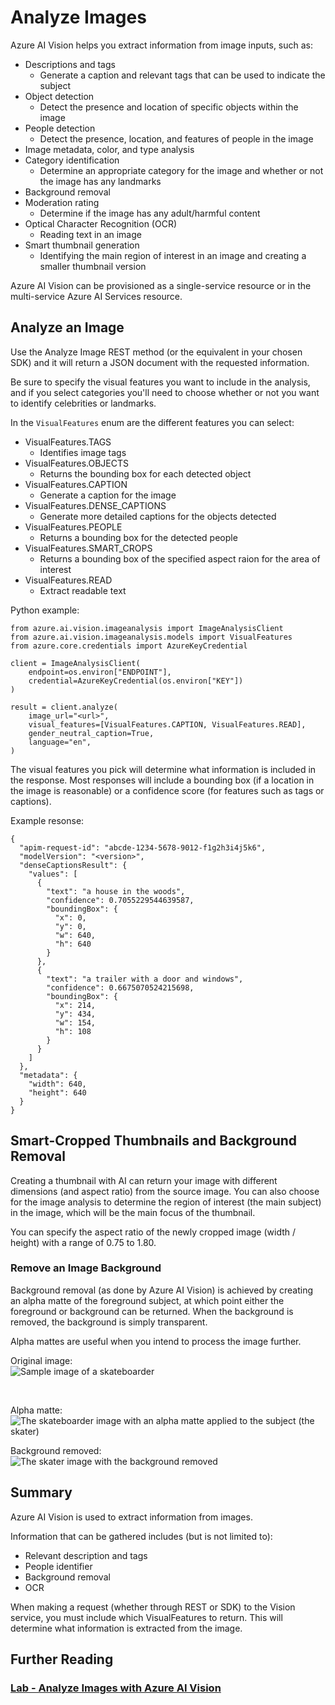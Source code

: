 # Analyze Images
Azure AI Vision helps you extract information from image inputs, such as:
- Descriptions and tags
    - Generate a caption and relevant tags that can be used to indicate the subject
- Object detection
    - Detect the presence and location of specific objects within the image
- People detection
    - Detect the presence, location, and features of people in the image
- Image metadata, color, and type analysis
- Category identification
    - Determine an appropriate category for the image and whether or not the image has any landmarks
- Background removal
- Moderation rating
    - Determine if the image has any adult/harmful content
- Optical Character Recognition (OCR)
    - Reading text in an image
- Smart thumbnail generation
    - Identifying the main region of interest in an image and creating a smaller thumbnail version

Azure AI Vision can be provisioned as a single-service resource or in the multi-service Azure AI Services resource.

## Analyze an Image
Use the Analyze Image REST method (or the equivalent in your chosen SDK) and it will return a JSON document with the requested information.

Be sure to specify the visual features you want to include in the analysis, and if you select categories you'll need to choose whether or not you want to identify celebrities or landmarks.

In the ```VisualFeatures``` enum are the different features you can select:
- VisualFeatures.TAGS
    - Identifies image tags
- VisualFeatures.OBJECTS
    - Returns the bounding box for each detected object
- VisualFeatures.CAPTION
    - Generate a caption for the image
- VisualFeatures.DENSE_CAPTIONS
    - Generate more detailed captions for the objects detected
- VisualFeatures.PEOPLE
    - Returns a bounding box for the detected people
- VisualFeatures.SMART_CROPS
    - Returns a bounding box of the specified aspect raion for the area of interest
- VisualFeatures.READ
    - Extract readable text

Python example:
```
from azure.ai.vision.imageanalysis import ImageAnalysisClient
from azure.ai.vision.imageanalysis.models import VisualFeatures
from azure.core.credentials import AzureKeyCredential

client = ImageAnalysisClient(
    endpoint=os.environ["ENDPOINT"],
    credential=AzureKeyCredential(os.environ["KEY"])
)

result = client.analyze(
    image_url="<url>",
    visual_features=[VisualFeatures.CAPTION, VisualFeatures.READ],
    gender_neutral_caption=True,
    language="en",
)
```

The visual features you pick will determine what information is included in the response. Most responses will include a bounding box (if a location in the image is reasonable) or a confidence score (for features such as tags or captions).

Example resonse:
```
{
  "apim-request-id": "abcde-1234-5678-9012-f1g2h3i4j5k6",
  "modelVersion": "<version>",
  "denseCaptionsResult": {
    "values": [
      {
        "text": "a house in the woods",
        "confidence": 0.7055229544639587,
        "boundingBox": {
          "x": 0,
          "y": 0,
          "w": 640,
          "h": 640
        }
      },
      {
        "text": "a trailer with a door and windows",
        "confidence": 0.6675070524215698,
        "boundingBox": {
          "x": 214,
          "y": 434,
          "w": 154,
          "h": 108
        }
      }
    ]
  },
  "metadata": {
    "width": 640,
    "height": 640
  }
}
```

## Smart-Cropped Thumbnails and Background Removal
Creating a thumbnail with AI can return your image with different dimensions (and aspect ratio) from the source image. You can also choose for the image analysis to determine the region of interest (the main subject) in the image, which will be the main focus of the thumbnail.

You can specify the aspect ratio of the newly cropped image (width / height) with a range of 0.75 to 1.80.

### Remove an Image Background
Background removal (as done by Azure AI Vision) is achieved by creating an alpha matte of the foreground subject, at which point either the foreground or background can be returned. When the background is removed, the background is simply transparent.

Alpha mattes are useful when you intend to process the image further.

Original image:<br>
![Sample image of a skateboarder](../Images/sample-skateboard.jpg)

<br>

Alpha matte:<br>
![The skateboarder image with an alpha matte applied to the subject (the skater)](../Images/sample-skateboard-alpha-matte.png)

Background removed:<br>
![The skater image with the background removed](../Images/sample-skateboard-no-background.png)

## Summary
Azure AI Vision is used to extract information from images.

Information that can be gathered includes (but is not limited to):
- Relevant description and tags
- People identifier
- Background removal
- OCR

When making a request (whether through REST or SDK) to the Vision service, you must include which VisualFeatures to return. This will determine what information is extracted from the image.

## Further Reading
### [Lab - Analyze Images with Azure AI Vision](https://microsoftlearning.github.io/mslearn-ai-vision/Instructions/Exercises/01-analyze-images.html)